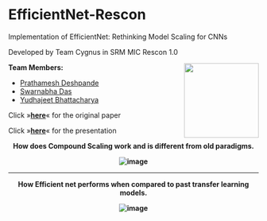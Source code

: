 # EfficientNet-Rescon
Implementation of EfficientNet: Rethinking Model Scaling for CNNs 

Developed by Team Cygnus in SRM MIC Rescon 1.0

<div>  
  <img align="right" width="150" height="150" src="https://github.com/sd2001/EfficientNet-Rescon/blob/main/imgs/bs.png">
 </div> 
<strong>Team Members:</strong>

- <a href="https://github.com/PrathameshDeshpande">Prathamesh Deshpande</a>
- <a href="https://github.com/sd2001">Swarnabha Das</a>
- <a href="https://github.com/norserambler">Yudhajeet Bhattacharya</a>


Click »<a href="https://arxiv.org/pdf/1905.11946v5.pdf"><strong>here</strong></a>« for the original paper

Click »<a href="https://docs.google.com/presentation/d/1orDLEPOTLfVI5EltMJxhI4yiSQFK488SRkb6umpKSls/edit?usp=sharing"><strong>here</strong></a>« for the presentation

<div align="center">
<b>How does Compound Scaling work and is different from old paradigms.<br>
  
![image](https://github.com/sd2001/EfficientNet-Rescon/blob/main/imgs/compound.png)  
<hr>
<b>How Efficient net performs when compared to past transfer learning models.<br>

![image](https://github.com/sd2001/EfficientNet-Rescon/blob/main/imgs/comparison.png)
</div>




